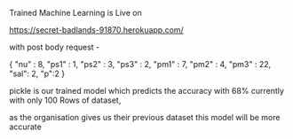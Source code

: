 
Trained Machine Learning is Live on 

 https://secret-badlands-91870.herokuapp.com/
 
 with post body request - 
 
 {
    "nu" : 8,
    "ps1" : 1,
    "ps2" : 3,
    "ps3" : 2,
    "pm1" : 7,
    "pm2" : 4,
    "pm3" : 22,
    "sal": 2,
    "p":2
}


pickle is our trained model which predicts the accuracy with 68% currently with only 100 Rows of dataset, 

as the organisation gives us their previous dataset this model will be more accurate
